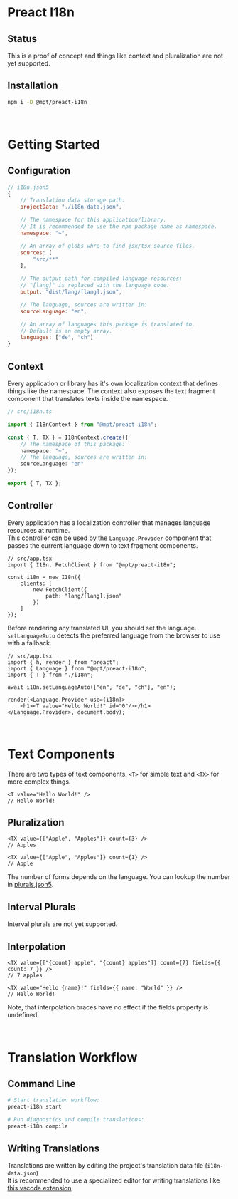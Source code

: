 # Preact I18n

## Status
This is a proof of concept and things like context and pluralization are not yet supported.

## Installation
```bash
npm i -D @mpt/preact-i18n
```

<br>



# Getting Started

## Configuration
```js
// i18n.json5
{
    // Translation data storage path:
    projectData: "./i18n-data.json",

    // The namespace for this application/library.
    // It is recommended to use the npm package name as namespace.
    namespace: "~",

    // An array of globs whre to find jsx/tsx source files.
    sources: [
        "src/**"
    ],

    // The output path for compiled language resources:
    // "[lang]" is replaced with the language code.
    output: "dist/lang/[lang].json",

    // The language, sources are written in:
    sourceLanguage: "en",

    // An array of languages this package is translated to.
    // Default is an empty array.
    languages: ["de", "ch"]
}
```

## Context
Every application or library has it's own localization context that defines things like the namespace.
The context also exposes the text fragment component that translates texts inside the namespace.
```ts
// src/i18n.ts

import { I18nContext } from "@mpt/preact-i18n";

const { T, TX } = I18nContext.create({
    // The namespace of this package:
    namespace: "~",
    // The language, sources are written in:
    sourceLanguage: "en"
});

export { T, TX };
```

## Controller
Every application has a localization controller that manages language resources at runtime.<br>
This controller can be used by the `Language.Provider` component that passes the current language down to text fragment components.
```tsx
// src/app.tsx
import { I18n, FetchClient } from "@mpt/preact-i18n";

const i18n = new I18n({
    clients: [
        new FetchClient({
            path: "lang/[lang].json"
        })
    ]
});
```

Before rendering any translated UI, you should set the language.<br>
`setLanguageAuto` detects the preferred language from the browser to use with a fallback.
```tsx
// src/app.tsx
import { h, render } from "preact";
import { Language } from "@mpt/preact-i18n";
import { T } from "./i18n";

await i18n.setLanguageAuto(["en", "de", "ch"], "en");

render(<Language.Provider use={i18n}>
    <h1><T value="Hello World!" id="0"/></h1>
</Language.Provider>, document.body);
```

<br>



# Text Components
There are two types of text components. `<T>` for simple text and `<TX>` for more complex things.
```tsx
<T value="Hello World!" />
// Hello World!
```

## Pluralization
```tsx
<TX value={["Apple", "Apples"]} count={3} />
// Apples

<TX value={["Apple", "Apples"]} count={1} />
// Apple
```
The number of forms depends on the language. You can lookup the number in [plurals.json5](./resources/plurals.json5).

## Interval Plurals
Interval plurals are not yet supported.

## Interpolation
```tsx
<TX value={["{count} apple", "{count} apples"]} count={7} fields={{ count: 7 }} />
// 7 apples

<TX value="Hello {name}!" fields={{ name: "World" }} />
// Hello World!
```
Note, that interpolation braces have no effect if the fields property is undefined.

<br>



# Translation Workflow

## Command Line
```bash
# Start translation workflow:
preact-i18n start

# Run diagnostics and compile translations:
preact-i18n compile
```

## Writing Translations
Translations are written by editing the project's translation data file (`i18n-data.json`)<br>
It is recommended to use a specialized editor for writing translations like [this vscode extension](https://marketplace.visualstudio.com/items?itemName=mxjp.preact-i18n-vscode).

<br>
